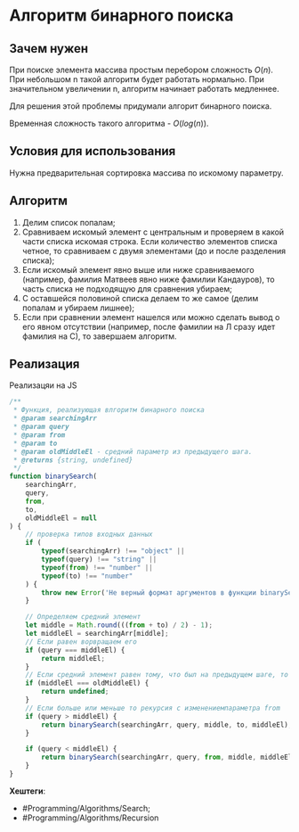 
# Алгоритм бинарного поиска #

## Зачем нужен ##

При поиске элемента массива простым перебором сложность $O(n)$.
При небольшом n такой алгоритм будет работать нормально. При значительном увеличении n, алгоритм начинает работать медленнее.

Для решения этой проблемы придумали алгорит бинарного поиска.

Временная сложность такого алгоритма - $O(log(n))$.

## Условия для использования ##
Нужна предварительная сортировка массива по искомому параметру.

## Алгоритм ##

1) Делим список попалам;
2) Сравниваем искомый элемент с центральным и проверяем в какой части списка искомая строка. Если количество элементов списка четное, то сравниваем с двумя элементами (до и после разделения списка);
3) Если искомый элемент явно выше или ниже сравниваемого (например, фамилия Матвеев явно ниже фамилии Кандауров), то часть списка не подходящую для сравнения убираем;
4) С оставшейся половиной списка делаем то же самое (делим попалам и убираем лишнее);
5) Если при сравнении элемент нашелся или можно сделать вывод о его явном отсутствии (например, после фамилии на Л сразу идет фамилия на С), то завершаем алгоритм.

## Реализация ##

Реализацяи на JS

```javascript
/**
 * Функция, реализующая влгоритм бинарного поиска
 * @param searchingArr
 * @param query
 * @param from
 * @param to
 * @param oldMiddleEl - средний параметр из предыдущего шага.
 * @returns {string, undefined}
 */
function binarySearch(
    searchingArr,
    query,
    from,
    to,
    oldMiddleEl = null
) {
    // проверка типов входных данных
    if (
        typeof(searchingArr) !== "object" ||
        typeof(query) !== "string" ||
        typeof(from) !== "number" ||
        typeof(to) !== "number"
    ) {
        throw new Error('Не верный формат аргументов в функции binarySearch!');
    }

    // Определяем средний элемент
    let middle = Math.round(((from + to) / 2) - 1);
    let middleEl = searchingArr[middle];
    // Если равен ворвращаем его
    if (query === middleEl) {
        return middleEl;
    }
    // Если средний элемент равен тому, что был на предыдущем шаге, то значит искомой строки нет
    if (middleEl === oldMiddleEl) {
        return undefined;
    }
    // Если больше или меньше то рекурсия с изменениемпараметра from
    if (query > middleEl) {
        return binarySearch(searchingArr, query, middle, to, middleEl);
    }

    if (query < middleEl) {
        return binarySearch(searchingArr, query, from, middle, middleEl);
    }
}
```

**Хештеги**:
* #Programming/Algorithms/Search;
* #Programming/Algorithms/Recursion 